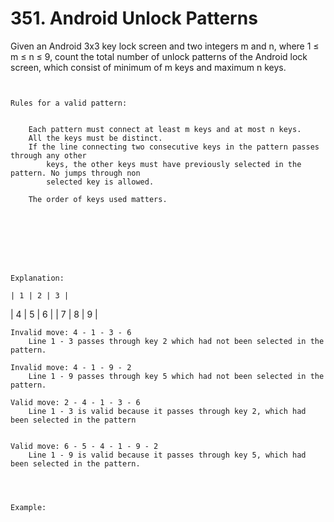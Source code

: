 # 351. Android Unlock Patterns

Given an Android 3x3 key lock screen and two integers m and n, where 1
        ≤ m ≤ n ≤ 9, count the total number of unlock patterns of the Android lock screen,
        which consist of minimum of m keys and maximum n keys.

     

    Rules for a valid pattern:

    
        Each pattern must connect at least m keys and at most n keys.
        All the keys must be distinct.
        If the line connecting two consecutive keys in the pattern passes through any other
            keys, the other keys must have previously selected in the pattern. No jumps through non
            selected key is allowed.
        
        The order of keys used matters.
    

     

    

     

    Explanation:

    | 1 | 2 | 3 |
| 4 | 5 | 6 |
| 7 | 8 | 9 |

    Invalid move: 4 - 1 - 3 - 6 
        Line 1 - 3 passes through key 2 which had not been selected in the pattern.

    Invalid move: 4 - 1 - 9 - 2
        Line 1 - 9 passes through key 5 which had not been selected in the pattern.

    Valid move: 2 - 4 - 1 - 3 - 6
        Line 1 - 3 is valid because it passes through key 2, which had been selected in the pattern
    

    Valid move: 6 - 5 - 4 - 1 - 9 - 2
        Line 1 - 9 is valid because it passes through key 5, which had been selected in the pattern.
    

     

    Example: